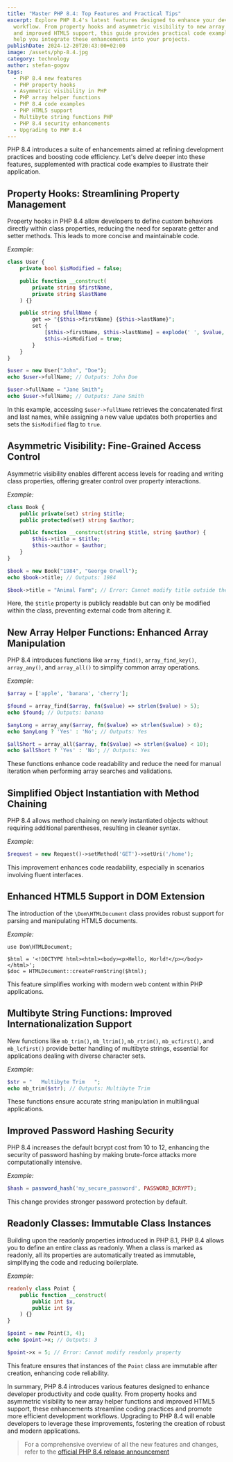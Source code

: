 ```yaml
---
title: "Master PHP 8.4: Top Features and Practical Tips"
excerpt: Explore PHP 8.4's latest features designed to enhance your development
  workflow. From property hooks and asymmetric visibility to new array functions
  and improved HTML5 support, this guide provides practical code examples to
  help you integrate these enhancements into your projects.
publishDate: 2024-12-20T20:43:00+02:00
image: /assets/php-8.4.jpg
category: technology
author: stefan-gogov
tags:
  - PHP 8.4 new features
  - PHP property hooks
  - Asymmetric visibility in PHP
  - PHP array helper functions
  - PHP 8.4 code examples
  - PHP HTML5 support
  - Multibyte string functions PHP
  - PHP 8.4 security enhancements
  - Upgrading to PHP 8.4
---
```

PHP 8.4 introduces a suite of enhancements aimed at refining development practices and boosting code efficiency. Let's delve deeper into these features, supplemented with practical code examples to illustrate their application.

## Property Hooks: Streamlining Property Management

Property hooks in PHP 8.4 allow developers to define custom behaviors directly within class properties, reducing the need for separate getter and setter methods. This leads to more concise and maintainable code.

*Example:*

```php
class User {
    private bool $isModified = false;

    public function __construct(
        private string $firstName,
        private string $lastName
    ) {}

    public string $fullName {
        get => "{$this->firstName} {$this->lastName}";
        set {
            [$this->firstName, $this->lastName] = explode(' ', $value, 2);
            $this->isModified = true;
        }
    }
}

$user = new User("John", "Doe");
echo $user->fullName; // Outputs: John Doe

$user->fullName = "Jane Smith";
echo $user->fullName; // Outputs: Jane Smith
```

In this example, accessing `$user->fullName` retrieves the concatenated first and last names, while assigning a new value updates both properties and sets the `$isModified` flag to `true`.

## Asymmetric Visibility: Fine-Grained Access Control

Asymmetric visibility enables different access levels for reading and writing class properties, offering greater control over property interactions.

*Example:*

```php
class Book {
    public private(set) string $title;
    public protected(set) string $author;

    public function __construct(string $title, string $author) {
        $this->title = $title;
        $this->author = $author;
    }
}

$book = new Book("1984", "George Orwell");
echo $book->title; // Outputs: 1984

$book->title = "Animal Farm"; // Error: Cannot modify title outside the class
```

Here, the `$title` property is publicly readable but can only be modified within the class, preventing external code from altering it.

## New Array Helper Functions: Enhanced Array Manipulation

PHP 8.4 introduces functions like `array_find()`, `array_find_key()`, `array_any()`, and `array_all()` to simplify common array operations.

*Example:*

```php
$array = ['apple', 'banana', 'cherry'];

$found = array_find($array, fn($value) => strlen($value) > 5);
echo $found; // Outputs: banana

$anyLong = array_any($array, fn($value) => strlen($value) > 6);
echo $anyLong ? 'Yes' : 'No'; // Outputs: Yes

$allShort = array_all($array, fn($value) => strlen($value) < 10);
echo $allShort ? 'Yes' : 'No'; // Outputs: Yes
```

These functions enhance code readability and reduce the need for manual iteration when performing array searches and validations.

## Simplified Object Instantiation with Method Chaining

PHP 8.4 allows method chaining on newly instantiated objects without requiring additional parentheses, resulting in cleaner syntax.

*Example:*

```php
$request = new Request()->setMethod('GET')->setUri('/home');
```


This improvement enhances code readability, especially in scenarios involving fluent interfaces.

## Enhanced HTML5 Support in DOM Extension


The introduction of the `\Dom\HTMLDocument` class provides robust support for parsing and manipulating HTML5 documents.

*Example:*

```phtml
use Dom\HTMLDocument;

$html = '<!DOCTYPE html><html><body><p>Hello, World!</p></body></html>';
$doc = HTMLDocument::createFromString($html);

```


This feature simplifies working with modern web content within PHP applications.

## Multibyte String Functions: Improved Internationalization Support


New functions like `mb_trim()`, `mb_ltrim()`, `mb_rtrim()`, `mb_ucfirst()`, and `mb_lcfirst()` provide better handling of multibyte strings, essential for applications dealing with diverse character sets.


*Example:*

```php
$str = "   Multibyte Trim   ";
echo mb_trim($str); // Outputs: Multibyte Trim

```


These functions ensure accurate string manipulation in multilingual applications. 

## Improved Password Hashing Security


PHP 8.4 increases the default bcrypt cost from 10 to 12, enhancing the security of password hashing by making brute-force attacks more computationally intensive.

*Example:*

```php
$hash = password_hash('my_secure_password', PASSWORD_BCRYPT);

```

This change provides stronger password protection by default.

## Readonly Classes: Immutable Class Instances


Building upon the readonly properties introduced in PHP 8.1, PHP 8.4 allows you to define an entire class as readonly. When a class is marked as readonly, all its properties are automatically treated as immutable, simplifying the code and reducing boilerplate.

*Example:*

```php
readonly class Point {
    public function __construct(
        public int $x,
        public int $y
    ) {}
}

$point = new Point(3, 4);
echo $point->x; // Outputs: 3

$point->x = 5; // Error: Cannot modify readonly property

```


This feature ensures that instances of the `Point` class are immutable after creation, enhancing code reliability.


In summary, PHP 8.4 introduces various features designed to enhance developer productivity and code quality. From property hooks and asymmetric visibility to new array helper functions and improved HTML5 support, these enhancements streamline coding practices and promote more efficient development workflows. Upgrading to PHP 8.4 will enable developers to leverage these improvements, fostering the creation of robust and modern applications.

> For a comprehensive overview of all the new features and changes, refer to the [official PHP 8.4 release announcement](https://www.php.net/releases/8.4/en.php)
>

